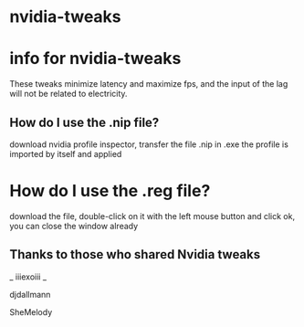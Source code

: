# nvidia-tweaks

# info for nvidia-tweaks

These tweaks minimize latency and maximize fps, and the input of the lag will not be related to electricity.

## How do I use the .nip file?

download nvidia profile inspector, transfer the file .nip in .exe
the profile is imported by itself and applied

# How do I use the .reg file?

download the file, double-click on it with the left mouse button and click ok, you can close the window already

## Thanks to those who shared Nvidia tweaks

_ iiiexoiii _

djdallmann

SheMelody

